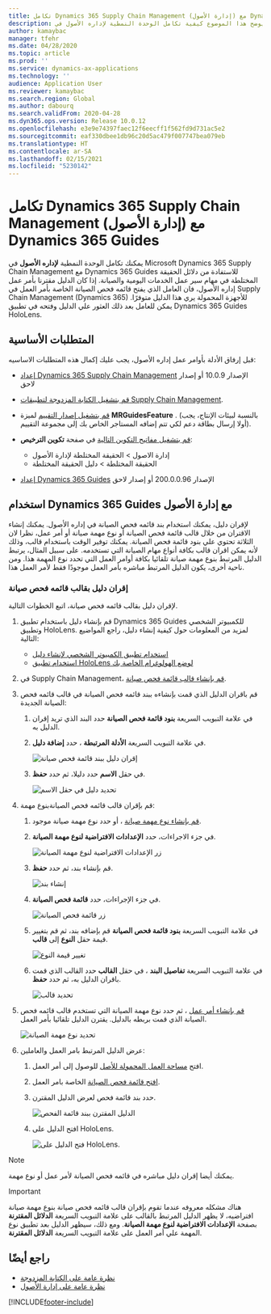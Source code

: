 ```yaml
---
title: تكامل Dynamics 365 Supply Chain Management (إدارة الأصول) مع Dynamics 365 Guides
description: يوضح هذا الموضوع كيفية تكامل الوحدة النمطية لإداره الأصول في Microsoft  Dynamics 365 Supply Chain Management مع Dynamics 365 Guides للاستفادة من دلائل الحقيقة المختلطة في مهام سير عمل الخدمات اليومية والصيانة.
author: kamaybac
manager: tfehr
ms.date: 04/28/2020
ms.topic: article
ms.prod: ''
ms.service: dynamics-ax-applications
ms.technology: ''
audience: Application User
ms.reviewer: kamaybac
ms.search.region: Global
ms.author: dabourq
ms.search.validFrom: 2020-04-28
ms.dyn365.ops.version: Release 10.0.12
ms.openlocfilehash: e3e9e74397faec12f6eecff1f562fd9d731ac5e2
ms.sourcegitcommit: eaf330dbee1db96c20d5ac479f007747bea079eb
ms.translationtype: HT
ms.contentlocale: ar-SA
ms.lasthandoff: 02/15/2021
ms.locfileid: "5230142"
---
```

# <a name="integrate-dynamics-365-supply-chain-management-asset-management-with-dynamics-365-guides"></a>تكامل Dynamics 365 Supply Chain Management (إدارة الأصول) مع Dynamics 365 Guides

يمكنك تكامل الوحدة النمطية **لإداره الأصول** في Microsoft Dynamics 365 Supply Chain Management مع Dynamics 365 Guides للاستفادة من دلائل الحقيقة المختلطة في مهام سير عمل الخدمات اليومية والصيانة. إذا كان الدليل مقترنا بأمر عمل إداره الأصول، فان العامل الذي يفتح قائمه فحص الصيانة الخاصة بأمر العمل في Supply Chain Management (Dynamics 365) للأجهزة المحمولة يري هذا الدليل متوفرًا. يمكن للعامل بعد ذلك العثور علي الدليل وفتحه في تطبيق Dynamics 365 Guides HoloLens.

## <a name="prerequisites"></a>المتطلبات الأساسية

قبل إرفاق الأدلة بأوامر عمل إداره الأصول، يجب عليك إكمال هذه المتطلبات الاساسيه:

- [إعداد Dynamics 365 Supply Chain Management](../../fin-ops-core/fin-ops/index.md) الإصدار 10.0.9 أو إصدار لاحق
- [قم بتشغيل الكتابة المزدوجة لتطبيقات Supply Chain Management](../../fin-ops-core/dev-itpro/data-entities/dual-write/enable-dual-write.md).
- [قم بتشغيل إصدار التقييم](../../fin-ops-core/dev-itpro/data-entities/data-entities-data-packages.md#features-flighted-in-data-management-and-enabling-flighted-features) لميزة **MRGuidesFeature** . (بالنسبة لبيئات الإنتاج، يجب أولا إرسال بطاقة دعم لكي تتم إضافه المستاجر الخاص بك إلى مجموعة التقييم).
- [قم بتشغيل مفاتيح التكوين التالية](https://docs.microsoft.com/dynamicsax-2012/appuser-itpro/license-code-and-configuration-key-reference) في صفحة **تكوين الترخيص**:

    - إدارة الاصول \> الحقيقة المختلطة لإدارة الأصول
    - الحقيقة المختلطة \> دليل الحقيقة المختلطة

- [إعداد Dynamics 365 Guides](https://docs.microsoft.com/dynamics365/mixed-reality/guides/setup#step-2-create-a-common-data-service-environment-and-install-the-dynamics-365-guides-solution) الإصدار 200.0.0.96 أو إصدار لاحق

## <a name="use-dynamics-365-guides-with-asset-management"></a>استخدام Dynamics 365 Guides مع إدارة الأصول

لإقران دليل، يمكنك استخدام بند قائمه فحص الصيانة في إداره الأصول. يمكنك إنشاء الاقتران من خلال قالب قائمة فحص الصيانة أو نوع مهمة صيانة أو أمر عمل، نظرا لان الثلاثة تحتوي علي بنود قائمة فحص الصيانة. يمكنك توفير الوقت باستخدام قالب، وذلك لأنه يمكن اقران قالب بكافة أنواع مهام الصيانة التي تستخدمه. على سبيل المثال، يرتبط الدليل المرتبط بنوع مهمة صيانة تلقائيا بكافة أوامر العمل التي تحدد نوع المهمة هذا. ومن ناحية أخرى، يكون الدليل المرتبط مباشره بأمر العمل موجودًا فقط لأمر العمل هذا.

### <a name="associate-a-guide-with-a-maintenance-checklist-template"></a>إقران دليل بقالب قائمه فحص صيانة

لإقران دليل بقالب قائمه فحص صيانة، اتبع الخطوات التالية.

1. قم بإنشاء دليل باستخدام تطبيق Dynamics 365 Guides للكمبيوتر الشخصي وتطبيق HoloLens. لمزيد من المعلومات حول كيفية إنشاء دليل، راجع المواضيع التالية:

    - [استخدام تطبيق الكمبيوتر الشخصي لإنشاء دليل](https://docs.microsoft.com/dynamics365/mixed-reality/guides/pc-app-overview)
    - [استخدام تطبيق HoloLens لوضع الهولوغرام الخاصة بك](https://docs.microsoft.com/dynamics365/mixed-reality/guides/hololens-app-overview)

1. في Supply Chain Management، [قم بإنشاء قالب قائمة فحص صيانة](setup-for-work-orders/job-groups-and-job-types-variants-trades-and-checklists.md#create-a-maintenance-checklist-template).
1. قم باقران الدليل الذي قمت بإنشاءه ببند قائمه فحص الصيانة في قالب قائمه فحص الصيانة الجديدة:

    1. في علامة التبويب السريعة **بنود قائمة فحص الصيانة** حدد البند الذي تريد إقران الدليل به.
    1. في علامة التبويب السريعة **الأدلة المرتبطة** ، حدد **إضافة دليل**.

        ![إقران دليل ببند قائمة فحص صيانة](media/am-guides-integration-add-guide.png "إقران دليل ببند قائمة فحص صيانة")

    1. في حقل **الاسم** حدد دليلا، ثم حدد **حفظ**.

        ![تحديد دليل في حقل الاسم](media/am-guides-integration-select-guide.png "تحديد دليل في حقل الاسم")

1. قم بإقران قالب قائمه فحص الصيانةبنوع مهمة:

    1. [قم بإنشاء نوع مهمة صيانة](setup-for-work-orders/job-groups-and-job-types-variants-trades-and-checklists.md#create-a-maintenance-job-type) ، أو حدد نوع مهمة صيانة موجود.
    1. في جزء الاجراءات، حدد **الإعدادات الافتراضية لنوع مهمة الصيانة‬**.

        ![زر الإعدادات الافتراضية لنوع مهمة الصيانة](media/am-guides-integration-job-defaults.png "زر الإعدادات الافتراضية لنوع مهمة الصيانة")

    1. قم بإنشاء بند، ثم حدد **حفظ**.

        ![إنشاء بند](media/am-guides-integration-add-line.png "إنشاء بند")

    1. في جزء الإجراءات‬، حدد **قائمة فحص الصيانة**.

        ![زر قائمة فحص الصيانة](media/am-guides-integration-maintenance-checklist.png "زر قائمة فحص الصيانة")

    1. في علامة التبويب السريعة **بنود قائمة فحص الصيانة** قم بإضافه بند، ثم قم بتغيير قيمة حقل **النوع** إلى **قالب**.

        ![تغيير قيمة النوع](media/am-guides-integration-checklist-lines.png "تغيير قيمة النوع")

    1. في علامة التبويب السريعة **تفاصيل البند** ، في حقل **القالب** حدد القالب الذي قمت باقران الدليل به، ثم حدد **حفظ**.

        ![تحديد قالب](media/am-guides-integration-checklist-line-details.png "تحديد قالب")

1. [قم بإنشاء أمر عمل](work-orders/manually-created-workorders.md#create-work-order) ، ثم حدد نوع مهمة الصيانة التي تستخدم قالب قائمه فحص الصيانة الذي قمت بربطه بالدليل. يقترن الدليل تلقائيا بأمر العمل.

    ![تحديد نوع مهمة الصيانة](media/am-guides-integration-create-work-order.png "تحديد نوع مهمة الصيانة")

1. عرض الدليل المرتبط بامر العمل والعاملين:

    1. افتح [‏‫مساحة العمل المحمولة للأصل‬](asset-management-mobile-workspace.md) للوصول إلى أمر العمل.
    1. [افتح قائمة فحص الصيانة](asset-management-mobile-workspace.md#view-maintenance-checklist-on-a-work-order-job) الخاصة بامر العمل.
    1. حدد بند قائمة فحص لعرض الدليل المقترن.

        ![الدليل المقترن ببند قائمة الفحص](media/am-guides-integration-show-guide.png "الدليل المقترن ببند قائمة الفحص")

    1. افتح الدليل على HoloLens.

        ![فتح الدليل على HoloLens](media/am-guides-integration-hololens-select.png "فتح الدليل على HoloLens").

> [!NOTE]
> يمكنك أيضا إقران دليل مباشره في قائمه فحص الصيانة لأمر عمل أو نوع مهمة.

> [!IMPORTANT]
> هناك مشكله معروفه عندما تقوم بإقران قالب قائمه فحص صيانة بنوع مهمة صيانة افتراضيه، لا يظهر الدليل المرتبط بالقالب على علامة التبويب السريعة **الدلائل المقترنة** بصفحة **الإعدادات الافتراضية لنوع مهمة الصيانة‬**. ومع ذلك، سيظهر الدليل بعد تطبيق نوع المهمة علي أمر العمل على علامة التبويب السريعة **الدلائل المقترنة**.

## <a name="see-also"></a>راجع أيضًا

- [نظرة عامة على الكتابة المزدوجة](../../fin-ops-core/dev-itpro/data-entities/dual-write/dual-write-overview.md)
- [نظرة عامة على إدارة الأصول](index.md)


[!INCLUDE[footer-include](../../includes/footer-banner.md)]